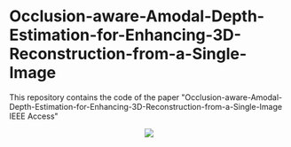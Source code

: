 # Occlusion-aware-Amodal-Depth-Estimation-for-Enhancing-3D-Reconstruction-from-a-Single-Image
This repository contains the code of the paper   "Occlusion-aware-Amodal-Depth-Estimation-for-Enhancing-3D-Reconstruction-from-a-Single-Image IEEE Access"
 
<p align="center"> <img src="./Amdoal.gif"  ></p>
